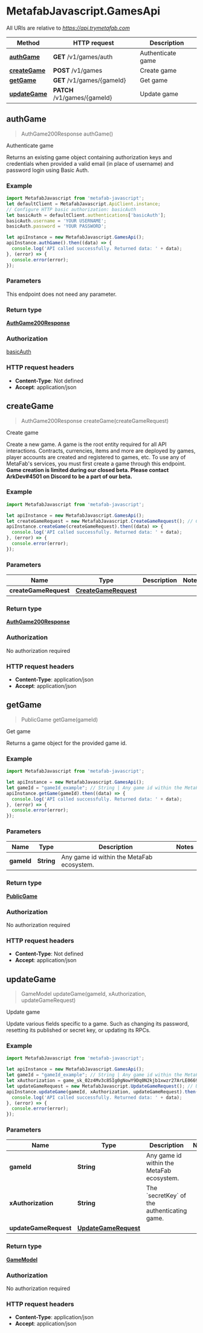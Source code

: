 # MetafabJavascript.GamesApi

All URIs are relative to *https://api.trymetafab.com*

Method | HTTP request | Description
------------- | ------------- | -------------
[**authGame**](GamesApi.md#authGame) | **GET** /v1/games/auth | Authenticate game
[**createGame**](GamesApi.md#createGame) | **POST** /v1/games | Create game
[**getGame**](GamesApi.md#getGame) | **GET** /v1/games/{gameId} | Get game
[**updateGame**](GamesApi.md#updateGame) | **PATCH** /v1/games/{gameId} | Update game



## authGame

> AuthGame200Response authGame()

Authenticate game

Returns an existing game object containing authorization keys and credentials when provided a valid email (in place of username) and password login using Basic Auth.

### Example

```javascript
import MetafabJavascript from 'metafab-javascript';
let defaultClient = MetafabJavascript.ApiClient.instance;
// Configure HTTP basic authorization: basicAuth
let basicAuth = defaultClient.authentications['basicAuth'];
basicAuth.username = 'YOUR USERNAME';
basicAuth.password = 'YOUR PASSWORD';

let apiInstance = new MetafabJavascript.GamesApi();
apiInstance.authGame().then((data) => {
  console.log('API called successfully. Returned data: ' + data);
}, (error) => {
  console.error(error);
});

```

### Parameters

This endpoint does not need any parameter.

### Return type

[**AuthGame200Response**](AuthGame200Response.md)

### Authorization

[basicAuth](../README.md#basicAuth)

### HTTP request headers

- **Content-Type**: Not defined
- **Accept**: application/json


## createGame

> AuthGame200Response createGame(createGameRequest)

Create game

Create a new game. A game is the root entity required for all API interactions. Contracts, currencies, items and more are deployed by games, player accounts are created and registered to games, etc.  To use any of MetaFab&#39;s services, you must first create a game through this endpoint.  **Game creation is limited during our closed beta. Please contact ArkDev#4501 on Discord to be a part of our beta.**

### Example

```javascript
import MetafabJavascript from 'metafab-javascript';

let apiInstance = new MetafabJavascript.GamesApi();
let createGameRequest = new MetafabJavascript.CreateGameRequest(); // CreateGameRequest | 
apiInstance.createGame(createGameRequest).then((data) => {
  console.log('API called successfully. Returned data: ' + data);
}, (error) => {
  console.error(error);
});

```

### Parameters


Name | Type | Description  | Notes
------------- | ------------- | ------------- | -------------
 **createGameRequest** | [**CreateGameRequest**](CreateGameRequest.md)|  | 

### Return type

[**AuthGame200Response**](AuthGame200Response.md)

### Authorization

No authorization required

### HTTP request headers

- **Content-Type**: application/json
- **Accept**: application/json


## getGame

> PublicGame getGame(gameId)

Get game

Returns a game object for the provided game id.

### Example

```javascript
import MetafabJavascript from 'metafab-javascript';

let apiInstance = new MetafabJavascript.GamesApi();
let gameId = "gameId_example"; // String | Any game id within the MetaFab ecosystem.
apiInstance.getGame(gameId).then((data) => {
  console.log('API called successfully. Returned data: ' + data);
}, (error) => {
  console.error(error);
});

```

### Parameters


Name | Type | Description  | Notes
------------- | ------------- | ------------- | -------------
 **gameId** | **String**| Any game id within the MetaFab ecosystem. | 

### Return type

[**PublicGame**](PublicGame.md)

### Authorization

No authorization required

### HTTP request headers

- **Content-Type**: Not defined
- **Accept**: application/json


## updateGame

> GameModel updateGame(gameId, xAuthorization, updateGameRequest)

Update game

Update various fields specific to a game. Such as changing its password, resetting its published or secret key, or updating its RPCs.

### Example

```javascript
import MetafabJavascript from 'metafab-javascript';

let apiInstance = new MetafabJavascript.GamesApi();
let gameId = "gameId_example"; // String | Any game id within the MetaFab ecosystem.
let xAuthorization = game_sk_02z4Mv3c85Ig0gNowY9Dq0N2kjb1xwzr27ArLE0669RrRI6dLf822iPO26K1p1FP; // String | The `secretKey` of the authenticating game.
let updateGameRequest = new MetafabJavascript.UpdateGameRequest(); // UpdateGameRequest | 
apiInstance.updateGame(gameId, xAuthorization, updateGameRequest).then((data) => {
  console.log('API called successfully. Returned data: ' + data);
}, (error) => {
  console.error(error);
});

```

### Parameters


Name | Type | Description  | Notes
------------- | ------------- | ------------- | -------------
 **gameId** | **String**| Any game id within the MetaFab ecosystem. | 
 **xAuthorization** | **String**| The &#x60;secretKey&#x60; of the authenticating game. | 
 **updateGameRequest** | [**UpdateGameRequest**](UpdateGameRequest.md)|  | 

### Return type

[**GameModel**](GameModel.md)

### Authorization

No authorization required

### HTTP request headers

- **Content-Type**: application/json
- **Accept**: application/json

